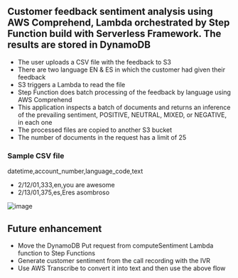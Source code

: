 ## Customer feedback sentiment analysis using AWS Comprehend, Lambda orchestrated by Step Function build with Serverless Framework. The results are stored in DynamoDB

- The user uploads a CSV file with the feedback to S3
- There are two language EN & ES in which the customer had given their feedback
- S3 triggers a Lambda to read the file
- Step Function does batch processing of the feedback by language using AWS Comprehend
- This application inspects a batch of documents and returns an inference of the prevailing sentiment, POSITIVE, NEUTRAL, MIXED, or NEGATIVE, in each one
- The processed files are copied to another S3 bucket
- The number of documents in the request has a limit of 25

### Sample CSV file

datetime,account_number,language_code,text

- 2/12/01,333,en,you are awesome
- 2/13/01,375,es,Eres asombroso

![image](https://user-images.githubusercontent.com/14083152/109671867-74a59a00-7b42-11eb-84e0-61890c6c0d8a.png)

## Future enhancement

- Move the DynamoDB Put request from computeSentiment Lambda function to Step Functions
- Generate customer sentiment from the call recording with the IVR
- Use AWS Transcribe to convert it into text and then use the above flow
